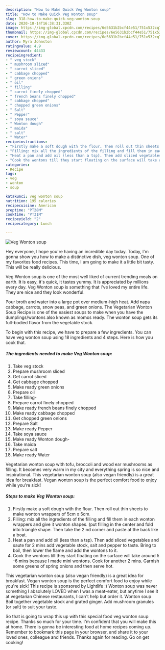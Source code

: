 ```yaml
---
description: "How to Make Quick Veg Wonton soup"
title: "How to Make Quick Veg Wonton soup"
slug: 318-how-to-make-quick-veg-wonton-soup
date: 2020-10-14T16:38:31.330Z
image: https://img-global.cpcdn.com/recipes/6e5631b2bcf44e51/751x532cq70/veg-wonton-soup-recipe-main-photo.jpg
thumbnail: https://img-global.cpcdn.com/recipes/6e5631b2bcf44e51/751x532cq70/veg-wonton-soup-recipe-main-photo.jpg
cover: https://img-global.cpcdn.com/recipes/6e5631b2bcf44e51/751x532cq70/veg-wonton-soup-recipe-main-photo.jpg
author: Myra Johnston
ratingvalue: 4.9
reviewcount: 44433
recipeingredient:
- " veg stock"
- " mushroom sliced"
- " carrot sliced"
- " cabbage chopped"
- " green onions"
- " oil"
- " filling"
- " carrot finely chopped"
- " french beans finely chopped"
- " cabbage chopped"
- " chopped green onions"
- " Salt"
- " Pepper"
- " soya sauce"
- " Wonton dough"
- " maida"
- " salt"
- " Water"
recipeinstructions:
- "Firstly make a soft dough with the flour. Then roll out thin sheets to make wonton wrappers of 5cm x 5cm."
- "Filling: mix all the ingredients of the filling and fill them in each wonton wrappers and give it wonton shapes. (put filling in the center and fold into triangle shape. Then take the 2 nd corner and paste at the back like a boat."
- "Heat a pan and add oil (less than a tsp). Then add sliced vegetables and saute for 2 mins add vegetable stock, salt and pepper to taste. Bring to boil, then lower the flame and add the wontons to it."
- "Cook the wontons till they start floating on the surface will take around 5 -6 mins because I made mini wontons. Cook for another 2 mins. Garnish some greens of spring onions and then serve hot."
categories:
- Recipe
tags:
- veg
- wonton
- soup

katakunci: veg wonton soup 
nutrition: 195 calories
recipecuisine: American
preptime: "PT28M"
cooktime: "PT31M"
recipeyield: "2"
recipecategory: Lunch

---
```



![Veg Wonton soup](https://img-global.cpcdn.com/recipes/6e5631b2bcf44e51/751x532cq70/veg-wonton-soup-recipe-main-photo.jpg)

Hey everyone, I hope you're having an incredible day today. Today, I'm gonna show you how to make a distinctive dish, veg wonton soup. One of my favorites food recipes. This time, I am going to make it a little bit tasty. This will be really delicious.

Veg Wonton soup is one of the most well liked of current trending meals on earth. It is easy, it's quick, it tastes yummy. It is appreciated by millions every day. Veg Wonton soup is something that I've loved my entire life. They are nice and they look wonderful.

Pour broth and water into a large pot over medium-high heat. Add napa cabbage, carrots, snow peas, and green onions. The Vegetarian Wonton Soup Recipe is one of the easiest soups to make when you have the dumplings/wontons also known as momos ready. The wonton soup gets its full-bodied flavor from the vegetable stock.


To begin with this recipe, we have to prepare a few ingredients. You can have veg wonton soup using 18 ingredients and 4 steps. Here is how you cook that.

<!--inarticleads1-->

##### The ingredients needed to make Veg Wonton soup:

1. Take  veg stock
1. Prepare  mushroom sliced
1. Get  carrot sliced
1. Get  cabbage chopped
1. Make ready  green onions
1. Prepare  oil
1. Take  filling-
1. Prepare  carrot finely chopped
1. Make ready  french beans finely chopped
1. Make ready  cabbage chopped
1. Get  chopped green onions
1. Prepare  Salt
1. Make ready  Pepper
1. Take  soya sauce
1. Make ready  Wonton dough-
1. Take  maida
1. Prepare  salt
1. Make ready  Water


Vegetarian wonton soup with tofu, broccoli and wood ear mushrooms as filling. It becomes very warm in my city and everything spring is so nice and inspirational. This vegetarian wonton soup (also vegan friendly) is a great idea for breakfast. Vegan wonton soup is the perfect comfort food to enjoy while you&#39;re sick! 

<!--inarticleads2-->

##### Steps to make Veg Wonton soup:

1. Firstly make a soft dough with the flour. Then roll out thin sheets to make wonton wrappers of 5cm x 5cm.
1. Filling: mix all the ingredients of the filling and fill them in each wonton wrappers and give it wonton shapes. (put filling in the center and fold into triangle shape. Then take the 2 nd corner and paste at the back like a boat.
1. Heat a pan and add oil (less than a tsp). Then add sliced vegetables and saute for 2 mins add vegetable stock, salt and pepper to taste. Bring to boil, then lower the flame and add the wontons to it.
1. Cook the wontons till they start floating on the surface will take around 5 -6 mins because I made mini wontons. Cook for another 2 mins. Garnish some greens of spring onions and then serve hot.


This vegetarian wonton soup (also vegan friendly) is a great idea for breakfast. Vegan wonton soup is the perfect comfort food to enjoy while you&#39;re sick! This recipe is sponsored by Lightlife :) Wonton soup was never something I absolutely LOVED when I was a meat-eater, but anytime I see it at vegetarian Chinese restaurants, I can&#39;t help but order it. Wonton soup Boil together vegetable stock and grated ginger. Add mushroom granules (or salt) to suit your taste. 

So that is going to wrap this up with this special food veg wonton soup recipe. Thanks so much for your time. I'm confident that you will make this at home. There is gonna be interesting food at home recipes coming up. Remember to bookmark this page in your browser, and share it to your loved ones, colleague and friends. Thanks again for reading. Go on get cooking!
